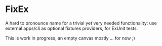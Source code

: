 # FixEx

A hard to pronounce name for a trivial yet very needed functionality: use external apps/cli as optional fixtures providers, for ExUnit tests.


This is work in progress, an empty canvas mostly ... for now ;)